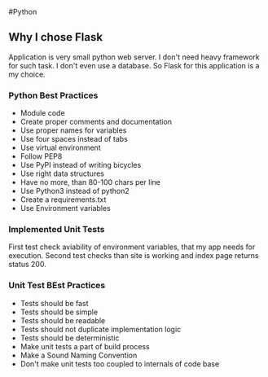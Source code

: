 #Python

## Why I chose Flask
Application is very small python web server. I don't need heavy framework for such task. I don't even use a database. So Flask for this application is a my choice.


### Python Best Practices
- Module code
- Create proper comments and documentation
- Use proper names for variables
- Use four spaces instead of tabs
- Use virtual environment
- Follow PEP8
- Use PyPI instead of writing bicycles
- Use right data structures
- Have no more, than 80-100 chars per line
- Use Python3 instead of python2
- Create a requirements.txt
- Use Environment variables

### Implemented Unit Tests
First test check aviability of environment variables, that my app needs for execution.
Second test checks than site is working and index page returns status 200.

### Unit Test BEst Practices
- Tests should be fast
- Tests should be simple
- Tests should be readable
- Tests should not duplicate implementation logic
- Tests should be deterministic
- Make unit tests a part of build process
- Make a Sound Naming Convention
- Don't make unit tests too coupled to internals of code base